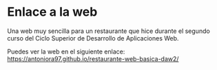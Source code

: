 # Enlace a la web

Una web muy sencilla para un restaurante que hice durante el segundo curso del Ciclo Superior de Desarrollo de Aplicaciones Web.

Puedes ver la web en el siguiente enlace: https://antoniora97.github.io/restaurante-web-basica-daw2/

